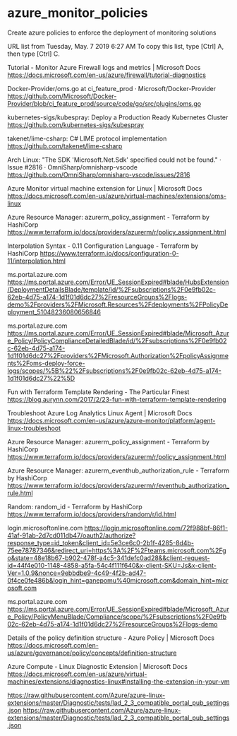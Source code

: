 # azure_monitor_policies
Create azure policies to enforce the deployment of monitoring solutions



URL list from Tuesday, May. 7 2019 6:27 AM
To copy this list, type [Ctrl] A, then type [Ctrl] C. 

Tutorial - Monitor Azure Firewall logs and metrics | Microsoft Docs
https://docs.microsoft.com/en-us/azure/firewall/tutorial-diagnostics

Docker-Provider/oms.go at ci_feature_prod · Microsoft/Docker-Provider
https://github.com/Microsoft/Docker-Provider/blob/ci_feature_prod/source/code/go/src/plugins/oms.go

kubernetes-sigs/kubespray: Deploy a Production Ready Kubernetes Cluster
https://github.com/kubernetes-sigs/kubespray

takenet/lime-csharp: C# LIME protocol implementation
https://github.com/takenet/lime-csharp

Arch Linux: "The SDK 'Microsoft.Net.Sdk' specified could not be found." · Issue #2816 · OmniSharp/omnisharp-vscode
https://github.com/OmniSharp/omnisharp-vscode/issues/2816

Azure Monitor virtual machine extension for Linux | Microsoft Docs
https://docs.microsoft.com/en-us/azure/virtual-machines/extensions/oms-linux

Azure Resource Manager: azurerm_policy_assignment - Terraform by HashiCorp
https://www.terraform.io/docs/providers/azurerm/r/policy_assignment.html

Interpolation Syntax - 0.11 Configuration Language - Terraform by HashiCorp
https://www.terraform.io/docs/configuration-0-11/interpolation.html

ms.portal.azure.com
https://ms.portal.azure.com/Error/UE_SessionExpired#blade/HubsExtension/DeploymentDetailsBlade/template/id/%2Fsubscriptions%2F0e9fb02c-62eb-4d75-a174-1d1f01d6dc27%2FresourceGroups%2Flogs-demo%2Fproviders%2FMicrosoft.Resources%2Fdeployments%2FPolicyDeployment_51048236080656846

ms.portal.azure.com
https://ms.portal.azure.com/Error/UE_SessionExpired#blade/Microsoft_Azure_Policy/PolicyComplianceDetailedBlade/id/%2Fsubscriptions%2F0e9fb02c-62eb-4d75-a174-1d1f01d6dc27%2Fproviders%2FMicrosoft.Authorization%2FpolicyAssignments%2Foms-deploy-force-logs/scopes/%5B%22%2Fsubscriptions%2F0e9fb02c-62eb-4d75-a174-1d1f01d6dc27%22%5D

Fun with Terraform Template Rendering - The Particular Finest
https://blog.aurynn.com/2017/2/23-fun-with-terraform-template-rendering

Troubleshoot Azure Log Analytics Linux Agent | Microsoft Docs
https://docs.microsoft.com/en-us/azure/azure-monitor/platform/agent-linux-troubleshoot

Azure Resource Manager: azurerm_policy_assignment - Terraform by HashiCorp
https://www.terraform.io/docs/providers/azurerm/r/policy_assignment.html

Azure Resource Manager: azurerm_eventhub_authorization_rule - Terraform by HashiCorp
https://www.terraform.io/docs/providers/azurerm/r/eventhub_authorization_rule.html

Random: random_id - Terraform by HashiCorp
https://www.terraform.io/docs/providers/random/r/id.html

login.microsoftonline.com
https://login.microsoftonline.com/72f988bf-86f1-41af-91ab-2d7cd011db47/oauth2/authorize?response_type=id_token&client_id=5e3ce6c0-2b1f-4285-8d4b-75ee78787346&redirect_uri=https%3A%2F%2Fteams.microsoft.com%2Fgo&state=48e18b67-b902-478f-a4c5-341defc0ad28&&client-request-id=44f4e010-1148-4858-a5fa-54c4f111f640&x-client-SKU=Js&x-client-Ver=1.0.9&nonce=9ebbdbe9-4c49-4f2b-ad47-0f4ce0fe486b&login_hint=ganepomu%40microsoft.com&domain_hint=microsoft.com

ms.portal.azure.com
https://ms.portal.azure.com/Error/UE_SessionExpired#blade/Microsoft_Azure_Policy/PolicyMenuBlade/Compliance/scope/%2Fsubscriptions%2F0e9fb02c-62eb-4d75-a174-1d1f01d6dc27%2FresourceGroups%2Flogs-demo

Details of the policy definition structure - Azure Policy | Microsoft Docs
https://docs.microsoft.com/en-us/azure/governance/policy/concepts/definition-structure

Azure Compute - Linux Diagnostic Extension | Microsoft Docs
https://docs.microsoft.com/en-us/azure/virtual-machines/extensions/diagnostics-linux#installing-the-extension-in-your-vm

https://raw.githubusercontent.com/Azure/azure-linux-extensions/master/Diagnostic/tests/lad_2_3_compatible_portal_pub_settings.json
https://raw.githubusercontent.com/Azure/azure-linux-extensions/master/Diagnostic/tests/lad_2_3_compatible_portal_pub_settings.json
